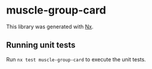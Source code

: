 # muscle-group-card

This library was generated with [Nx](https://nx.dev).

## Running unit tests

Run `nx test muscle-group-card` to execute the unit tests.
